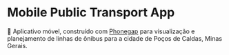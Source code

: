 # Mobile Public Transport App

:bus: Aplicativo móvel, construído com [Phonegap](http://phonegap.com/) para visualização e planejamento de linhas de ônibus 
para a cidade de Poços de Caldas, Minas Gerais.
